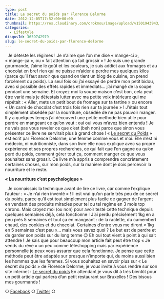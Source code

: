 ```yaml
---
type: post
title: Le secret du poids par Florence Delorme
date: 2012-12-05T17:52:00+00:00
thumbnail: https://res.cloudinary.com/crokmou/image/upload/v1501943943/le_secret_du_poids_florence_delorme_gif_crokmou.gif
categories: 
  - Lifestyle
disqusId: 3659742979
slug: le-secret-du-poids-par-florence-delorme
---
```


  Je déteste les régimes ! Je n’aime que l’on me dise « mange-ci », « mange-ça », ou « fait attention ça fait grossir » ! Je suis une grande gourmande, j’aime le goût et les couleurs, je suis addict aux fromages et au chocolat en bref rien qui ne puisse m’aider à perdre mes quelques kilos (parce qu’il faut savoir que quand on tient un blog de cuisine, on prend forcément du poids). La seul fois où j’ai essayé de perdre mon petit bidou, avec si possible des effets rapides et immédiats… j’ai mangé de la soupe pendant une semaine. Et croyez moi la soupe maison c’est bon, cela peut être varié mais je détestais lutter avec ma petite voix intérieure qui me répétait : « Aller, mets un petit bout de fromage sur ta tartine » ou encore « Un carré de chocolat c’est trois fois rien sur ta journée » ! J’étais tout simplement obsédée par la nourriture, obsédée de ne pas pouvoir manger. Il y a quelques temps j’ai découvert une petite methode bien utile pour perdre en mangeant ce qu’on veut : oui oui vous m’avez bien entendu ! Je ne vais pas vous reveler ce que c’est (beh non) parce que sinon vous présenter ce livre ne servirait plus à grand chose ! « [Le secret du Poids](http://www.lesecretdupoids.com/) » est écrit par Florence Delorme, une femme comme vous et moi. Elle n’est ni médecin, ni nutritionniste, dans son livre elle nous explique avec sa propre expérience et ses propres recherches, ce qui fait que l’on gagne ou qu’on perd du poids, comment gérer tout ça, comment manger ce que vous souhaitez sans grossir. Ce livre m’a appris a comprendre concrètement certaines choses, sur mon poids, sur la manière dont je dois percevoir la nourriture et le reste.  

**« La nourriture c’est psychologique »**

  Je connaissais la technique avant de lire ce livre, car comme l’explique l’auteur : « Je n’ai rien inventé » ! Il est vrai qu’on parle très peu de ce secret du poids, parce qu’il est tout simplement plus facile de gagner de l’argent en vendant des produits miracles pour tel ou tel regime en 3 mois top chrono. Mais croyez moi (ou non) pour avoir testé cette technique depuis quelques semaines déjà, cela fonctionne ! J’ai perdu précisément 1kg en a peu près 5 semaines et tout ça en mangeant : de la raclette, du camembert chaud, des cookies et du chocolat. Certaines d’entre vous me diront « 1kg en 5 semaines c’est peu »… mais vous savez quoi ? Le but est de perdre et de garder son poids sur du long terme 😉 Eh oui tout vient à point à qui sait attendre ! Je sais que pour beaucoup mon article fait peut être trop « Je vends du rêve » un peu comme téléshopping mais par expérience personnelle je peux vous assurer que cela fonctionne. Je pense que cette méthode peut être adaptée sur presque n’importe qui, du moins aussi bien les hommes que les femmes. Si vous souhaitez en savoir plus sur « Le secret du poids » de Florence Delorme, je vous invite à vous rendre sur son site internet : [Le secret du poids](http://www.lesecretdupoids.com/) En attendant je vous dit à très bientôt pour un petit article qui parlera d’un petit restaurant sur Bruxelles ! Des bisous mes gourmands !  

○ [Facebook](https://www.facebook.com/crokmou.blog) ○ [Twitter](https://twitter.com/Crokmou) ○